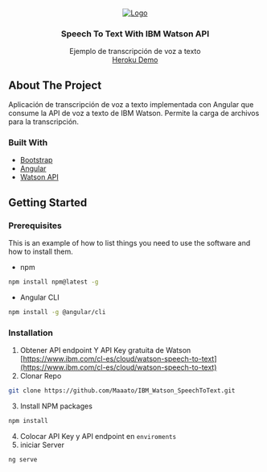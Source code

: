 <!-- PROJECT LOGO -->
<br />
<p align="center">
  <a href="https://github.com/Maaato/IBM_Watson_SpeechToText">
    <img src="https://secure.meetupstatic.com/photos/event/c/7/5/d/600_474351037.jpeg" alt="Logo">
  </a>

  <h3 align="center">Speech To Text With IBM Watson API</h3>

  <p align="center">
    Ejemplo de transcripción de voz a texto
    <br />
    <a href="https://frontend-speech-to-text.herokuapp.com">Heroku Demo</a>
  </p>
</p>

<!-- ABOUT THE PROJECT -->
## About The Project
Aplicación de transcripción de voz a texto implementada con Angular que consume la API de voz a texto de IBM Watson. Permite la carga de archivos para la transcripción.

### Built With
* [Bootstrap](https://getbootstrap.com)
* [Angular](https://angular.io)
* [Watson API](https://www.ibm.com/cl-es/cloud/watson-speech-to-text)

<!-- GETTING STARTED -->
## Getting Started
### Prerequisites

This is an example of how to list things you need to use the software and how to install them.
* npm
```sh
npm install npm@latest -g
```
* Angular CLI
```sh
npm install -g @angular/cli
```

### Installation

1. Obtener API endpoint Y API Key gratuita de Watson [https://www.ibm.com/cl-es/cloud/watson-speech-to-text](https://www.ibm.com/cl-es/cloud/watson-speech-to-text)
2. Clonar Repo
```sh
git clone https://github.com/Maaato/IBM_Watson_SpeechToText.git
```
3. Install NPM packages
```sh
npm install
```
4. Colocar API Key y API endpoint en `enviroments`
3. iniciar Server
```sh
ng serve
```
